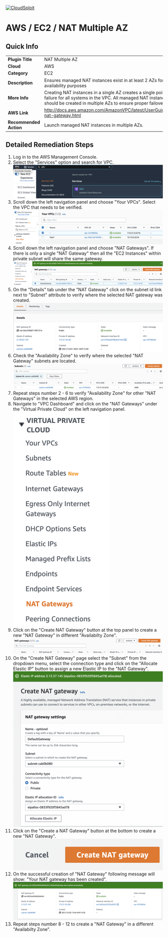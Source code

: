 [![CloudSploit](https://cloudsploit.com/img/logo-new-big-text-100.png "CloudSploit")](https://cloudsploit.com)

# AWS / EC2 / NAT Multiple AZ

## Quick Info

| | |
|-|-|
| **Plugin Title** | NAT Multiple AZ |
| **Cloud** | AWS |
| **Category** | EC2 |
| **Description** | Ensures managed NAT instances exist in at least 2 AZs for availability purposes |
| **More Info** | Creating NAT instances in a single AZ creates a single point of failure for all systems in the VPC. All managed NAT instances should be created in multiple AZs to ensure proper failover. |
| **AWS Link** | http://docs.aws.amazon.com/AmazonVPC/latest/UserGuide/vpc-nat-gateway.html |
| **Recommended Action** | Launch managed NAT instances in multiple AZs. |

## Detailed Remediation Steps
1. Log in to the AWS Management Console.
2. Select the "Services" option and search for VPC. </br> <img src="/resources/aws/ec2/nat-multiple-az/step2.png"/>
3. Scroll down the left navigation panel and choose "Your VPCs". Select the VPC that needs to be verified. </br> <img src="/resources/aws/ec2/nat-multiple-az/step3.png"/>
4. Scroll down the left navigation panel and choose "NAT Gateways". If there is only a single "NAT Gateway" then all the "EC2 Instances" within private subnet will share the same gateway. </br> <img src="/resources/aws/ec2/nat-multiple-az/step4.png"/>
5. On the "Details" tab under the "NAT Gateway" click on the subnet id link next to "Subnet" attribute to verify where the selected NAT gateway was created. </br> <img src="/resources/aws/ec2/nat-multiple-az/step5.png"/>
6. Check the "Availability Zone" to verify where the selected "NAT Gateway" subnets are located. </br>  <img src="/resources/aws/ec2/nat-multiple-az/step6.png"/>
7. Repeat steps number 2 - 6 to verify "Availability Zone" for other "NAT Gateways" in the selected AWS region. </br> 
8. Navigate to "VPC Dashboard" and click on the "NAT Gateways" under the "Virtual Private Cloud" on the left navigation panel.</br> <img src="/resources/aws/ec2/nat-multiple-az/step8.png"/>
9. Click on the "Create NAT Gateway" button at the top panel to create a new "NAT Gateway" in different "Availabilty Zone".</br> <img src="/resources/aws/ec2/nat-multiple-az/step9.png"/>
10. On the "Create NAT Gateway" page select the "Subnet" from the dropdown menu, select the connection type and click on the "Allocate Elastic IP" button to assign a new Elastic IP to the "NAT Gateway".</br> <img src="/resources/aws/ec2/nat-multiple-az/step10.png"/>
11. Click on the "Create a NAT Gateway" button at the bottom to create a new "NAT Gateway".</br> <img src="/resources/aws/ec2/nat-multiple-az/step11.png"/>
12. On the successful creation of "NAT Gateway" following message will show: "Your NAT gateway has been created".</br> <img src="/resources/aws/ec2/nat-multiple-az/step12.png"/>
13. Repeat steps number 8 - 12 to create a "NAT Gateway" in a different "Availabilty Zone". </br>

